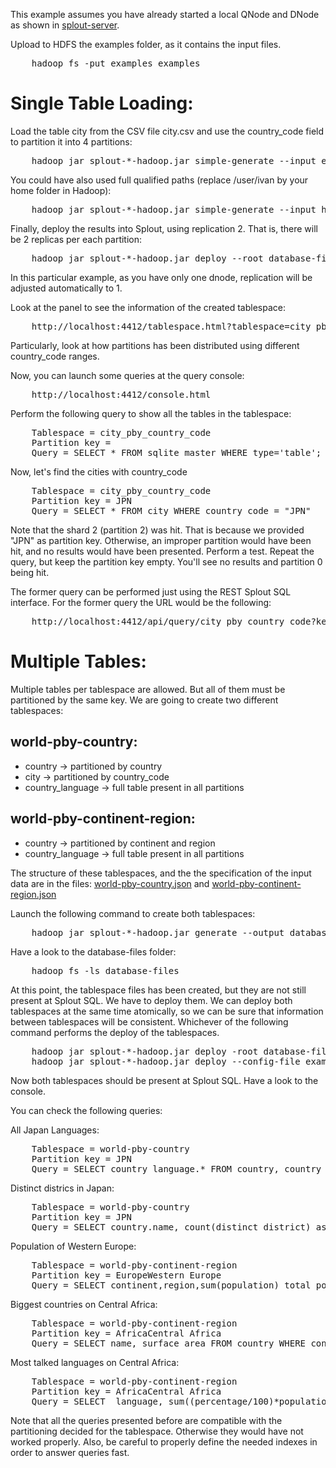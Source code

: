 This example assumes you have already started a local QNode and DNode as shown in [splout-server](https://github.com/datasalt/splout-db/tree/master/splout-server). 

Upload to HDFS the examples folder, as it contains the input files. 

<pre>
	hadoop fs -put examples examples
</pre>

Single Table Loading:
=====================

Load the table city from the CSV file city.csv and use the country_code field to partition it into 4 partitions:  

<pre>
	hadoop jar splout-*-hadoop.jar simple-generate --input examples/world/city.csv --output database-files --tablespace city_pby_country_code --table city --separator , --escape \\ --quotes \"\"\" --nullstring \\N --schema "id:int,name:string,country_code:string,district:string,population:int" --partitionby country_code --partitions 4
</pre>

You could have also used full qualified paths (replace /user/ivan by your home folder in Hadoop):

<pre>
	hadoop jar splout-*-hadoop.jar simple-generate --input hdfs:///user/ivan/examples/world/city.csv --output hdfs:///user/ivan/database-files --tablespace city_pby_country_code --table city --separator , --escape \\ --quotes \"\"\" --nullstring \\N --schema "id:int,name:string,country_code:string,district:string,population:int" --partitionby country_code --partitions 4
</pre>

Finally, deploy the results into Splout, using replication 2. That is, there will be 2 replicas per each partition:

<pre>
	hadoop jar splout-*-hadoop.jar deploy --root database-files --tablespaces city_pby_country_code --replication 2 --qnode http://localhost:4412
</pre>

In this particular example, as you have only one dnode, replication will be adjusted automatically to 1. 

Look at the panel to see the information of the created tablespace:

<pre>
	http://localhost:4412/tablespace.html?tablespace=city_pby_country_code
</pre>

Particularly, look at how partitions has been distributed using different country_code ranges. 

Now, you can launch some queries at the query console:

<pre>
	http://localhost:4412/console.html
</pre>

Perform the following query to show all the tables in the tablespace:

<pre>
	Tablespace = city_pby_country_code
	Partition key = 
	Query = SELECT * FROM sqlite_master WHERE type='table';
</pre>

Now, let's find the cities  with country_code 

<pre>
	Tablespace = city_pby_country_code
	Partition key = JPN 
	Query = SELECT * FROM city WHERE country_code = "JPN"
</pre>

Note that the shard 2 (partition 2) was hit. That is because we provided "JPN" as partition key. Otherwise, an improper partition would have been hit, and no results would have been presented. Perform a test. Repeat the query, but keep the partition key empty. You'll see no results and partition 0 being hit.

The former query can be performed just using the REST Splout SQL interface. For the former query the URL would be the following:

<pre>
	http://localhost:4412/api/query/city_pby_country_code?key=JPN&sql=SELECT%20*%20FROM%20city%20WHERE%20country_code%20%3D%20%22JPN%22
</pre>

Multiple Tables:
===============

Multiple tables per tablespace are allowed. But all of them must be partitioned by the same key. 
We are going to create two different tablespaces:

world-pby-country:
------------------
* country -> partitioned by country
* city -> partitioned by country_code
* country_language -> full table present in all partitions

world-pby-continent-region:
------------------------
* country -> partitioned by continent and region
* country_language -> full table present in all partitions

The structure of these tablespaces, and the the specification of the input data are in the files: [world-pby-country.json](https://raw.github.com/datasalt/splout-db/master/splout-hadoop/examples/world/world-pby-country.json) and [world-pby-continent-region.json](https://raw.github.com/datasalt/splout-db/master/splout-hadoop/examples/world/world-pby-continent-region.json)

Launch the following command to create both tablespaces:

<pre>
	hadoop jar splout-*-hadoop.jar generate --output database-files --tablespacefile examples/world/world-pby-country.json --tablespacefile examples/world/world-pby-continent-region.json
</pre>

Have a look to the database-files folder:

<pre>
	hadoop fs -ls database-files
</pre>

At this point, the tablespace files has been created, but they are not still present at Splout SQL. We have to deploy them. We can deploy both tablespaces at the same time atomically, so we can be sure that information between tablespaces will be consistent. Whichever of the following command performs the deploy of the tablespaces. 

<pre>
	hadoop jar splout-*-hadoop.jar deploy -root database-files -ts world-pby-continent-region -ts world-pby-country -r 2 -q http://localhost:4412
	hadoop jar splout-*-hadoop.jar deploy --config-file examples/world/deployment.json --qnode http://localhost:4412
</pre>

Now both tablespaces should be present at Splout SQL. Have a look to the console. 

You can check the following queries:

All Japan Languages:

<pre>
	Tablespace = world-pby-country
	Partition key = JPN 
	Query = SELECT country_language.* FROM country, country_language WHERE country.code = country_language.country_code AND country.code = "JPN"
</pre>

Distinct districs in Japan:

<pre>
	Tablespace = world-pby-country
	Partition key = JPN 
	Query = SELECT country.name, count(distinct district) as num_districts FROM country, city WHERE country.code = "JPN" and country.code = city.country_code;
</pre>

Population of Western Europe:

<pre>
	Tablespace = world-pby-continent-region
	Partition key = EuropeWestern Europe 
	Query = SELECT continent,region,sum(population) total_population FROM country WHERE continent = "Europe" AND region = "Western Europe";
</pre>

Biggest countries on Central Africa:

<pre>
	Tablespace = world-pby-continent-region
	Partition key = AfricaCentral Africa
	Query = SELECT name, surface_area FROM country WHERE continent = "Africa" AND region = "Central Africa" ORDER BY surface_area DESC;
</pre>

Most talked languages on Central Africa:

<pre>
	Tablespace = world-pby-continent-region
	Partition key = AfricaCentral Africa
	Query = SELECT  language, sum((percentage/100)*population) as people FROM country, country_language WHERE country.code = country_language.country_code AND continent = "Africa" AND region = "Central Africa" GROUP BY language ORDER BY people DESC;
</pre>

Note that all the queries presented before are compatible with the partitioning decided for the tablespace. Otherwise they would have not worked properly. Also, be careful to properly define the needed indexes in order to answer queries fast.
